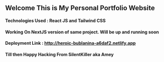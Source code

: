 ## Welcome This is My Personal Portfolio Website

#### Technologies Used : React JS and Tailwind CSS

#### Working On NextJS version of same project. Will be up and running soon

#### Deployment Link : http://heroic-bublanina-a6daf2.netlify.app

#### Till then Happy Hacking From SilentKiller aka Amey
